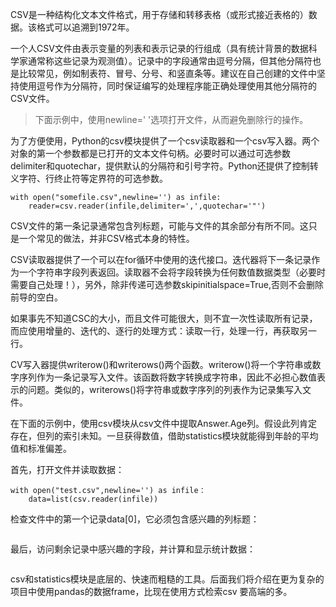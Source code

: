 CSV是一种结构化文本文件格式，用于存储和转移表格（或形式接近表格的）数据。该格式可以追溯到1972年。

一个人CSV文件由表示变量的列表和表示记录的行组成（具有统计背景的数据科学家通常称这些记录为观测值）。记录中的字段通常由逗号分隔，但其他分隔符也是比较常见，例如制表符、冒号、分号、和竖直条等。建议在自己创建的文件中坚持使用逗号作为分隔符，同时保证编写的处理程序能正确处理使用其他分隔符的CSV文件。

> 下面示例中，使用newline=' '选项打开文件，从而避免删除行的操作。

为了方便使用，Python的csv模块提供了一个csv读取器和一个csv写入器。两个对象的第一个参数都是已打开的文本文件句柄。必要时可以通过可选参数delimiter和quotechar，提供默认的分隔符和引号字符。Python还提供了控制转义字符、行终止符等定界符的可选参数。

```
with open("somefile.csv",newline='') as infile:
    reader=csv.reader(infile,delimiter=',',quotechar='"')
```

CSV文件的第一条记录通常包含列标题，可能与文件的其余部分有所不同。这只是一个常见的做法，并非CSV格式本身的特性。

CSV读取器提供了一个可以在for循环中使用的迭代接口。迭代器将下一条记录作为一个字符串字段列表返回。读取器不会将字段转换为任何数值数据类型（必要时需要自己处理！），另外，除非传递可选参数skipinitialspace=True,否则不会删除前导的空白。

如果事先不知道CSC的大小，而且文件可能很大，则不宜一次性读取所有记录，而应使用增量的、迭代的、逐行的处理方式：读取一行，处理一行，再获取另一行。

CV写入器提供writerow\(\)和writerows\(\)两个函数。writerow\(\)将一个字符串或数字序列作为一条记录写入文件。该函数将数字转换成字符串，因此不必担心数值表示的问题。类似的，writerows\(\)将字符串或数字序列的列表作为记录集写入文件。

在下面的示例中，使用csv模块从csv文件中提取Answer.Age列。假设此列肯定存在，但列的索引未知。一旦获得数值，借助statistics模块就能得到年龄的平均值和标准偏差。

首先，打开文件并读取数据：

```
with open("test.csv",newline='') as infile：
    data=list(csv.reader(infile))
```

检查文件中的第一个记录data\[0\]，它必须包含感兴趣的列标题：

```

```

最后，访问剩余记录中感兴趣的字段，并计算和显示统计数据：

```

```

csv和statistics模块是底层的、快速而粗糙的工具。后面我们将介绍在更为复杂的项目中使用pandas的数据frame，比现在使用方式检索csv 要高端的多。

